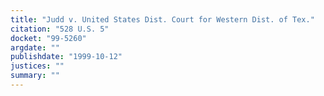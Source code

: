 ```yaml
---
title: "Judd v. United States Dist. Court for Western Dist. of Tex."
citation: "528 U.S. 5"
docket: "99-5260"
argdate: ""
publishdate: "1999-10-12"
justices: ""
summary: ""
---
```


